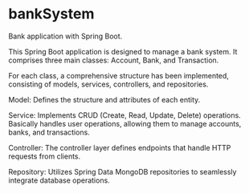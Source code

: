 # bankSystem

Bank application with Spring Boot. 

This Spring Boot application is designed to manage a bank system. It comprises three main classes: Account, Bank, and Transaction.

For each class, a comprehensive structure has been implemented, consisting of models, services, controllers, and repositories.

Model: Defines the structure and attributes of each entity.

Service: Implements CRUD (Create, Read, Update, Delete) operations. Basically handles user operations, allowing them to manage accounts, banks, and transactions.

Controller: The controller layer defines endpoints that handle HTTP requests from clients.

Repository: Utilizes Spring Data MongoDB repositories to seamlessly integrate database operations.




